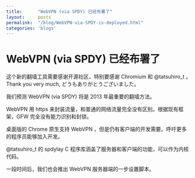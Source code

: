 ```yaml
---
title:      "WebVPN (via SPDY) 已经布署了"
layout:     posts
permalink:  "/blog/WebVPN-via-SPDY-is-deployed.html"
categories: 'blogs'
---
```


# WebVPN (via SPDY) 已经布署了

这个新的翻墙工具需要感谢开源社区，特别要感谢 Chromium 和 @tatsuhiro_t  。 Thank you very much, どうもありがとうございました。

我们预测 WebVPN (via SPDY) 将是 2013 年最重要的翻墙方法。

WebVPN 用 https 来封装流量，和普通的网络流量完全没有区别。根据现有框架，GFW 完全没有能力识别和封锁。

桌面版的 Chrome 原生支持 WebVPN ，但是仍有客户端的开发需要。呼吁更多的程序员能够加入开发。

@tatsuhiro_t 的 spdylay C 程序库涵盖了服务器和客户端的功能，可以作为内核代码。

一段时间后，我们也会推出 WebVPN 服务器端的一步设置脚本。

